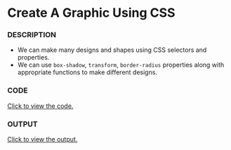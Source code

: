 # Create A Graphic Using CSS

### DESCRIPTION
* We can make many designs and shapes using CSS selectors and properties.
* We can use `box-shadow`, `transform`, `border-radius` properties along with appropriate functions to make different designs.

### CODE 
[Click to view the code.](create-a-graphic-using-css.html)

### OUTPUT
[Click to view the output.](http://htmlpreview.github.io/?https://github.com/saipothanjanjanam/freecodecamp-full-stack-dev/blob/master/Responsive_Web_Design_Certification/3.Applied_Visual_Design/38.Create_A_Graphic_Using_CSS/create-a-graphic-using-css.html)
